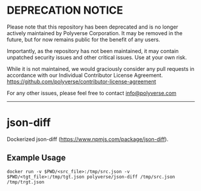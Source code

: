 # DEPRECATION NOTICE

Please note that this repository has been deprecated and is no longer actively maintained by Polyverse Corporation.  It may be removed in the future, but for now remains public for the benefit of any users.

Importantly, as the repository has not been maintained, it may contain unpatched security issues and other critical issues.  Use at your own risk.

While it is not maintained, we would graciously consider any pull requests in accordance with our Individual Contributor License Agreement.  https://github.com/polyverse/contributor-license-agreement

For any other issues, please feel free to contact info@polyverse.com

---

# json-diff

Dockerized json-diff (https://www.npmjs.com/package/json-diff).

## Example Usage
```
docker run -v $PWD/<src_file>:/tmp/src.json -v $PWD/<tgt_file>:/tmp/tgt.json polyverse/json-diff /tmp/src.json /tmp/trgt.json
```
